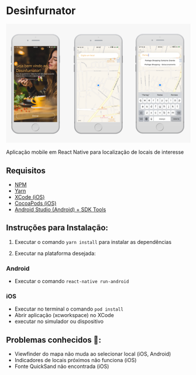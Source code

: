 # Desinfurnator

![alt text](desinfurnator-screenshots.png "Desinfurnator - screenshot")

Aplicação mobile em React Native para localização de locais de interesse

## Requisitos

* [NPM](https://www.npmjs.com/get-npm)
* [Yarn](https://yarnpkg.com/)
* [XCode (iOS)](https://developer.apple.com/xcode/)
* [CocoaPods (iOS)](https://cocoapods.org/)
* [Android Studio (Android) + SDK Tools](https://developer.android.com/studio)

## Instruções para Instalação:

1. Executar o comando `yarn install` para instalar as dependências

2. Executar na plataforma desejada:

### Android
* Executar o comando `react-native run-android`

### iOS
* Executar no terminal o comando `pod install`
* Abrir aplicação (xcworkspace) no XCode
* executar no simulador ou dispositivo

## Problemas conhecidos 🐞:

* Viewfinder do mapa não muda ao selecionar local (iOS, Android)
* Indicadores de locais próximos não funciona (iOS)
* Fonte QuickSand não encontrada (iOS)
